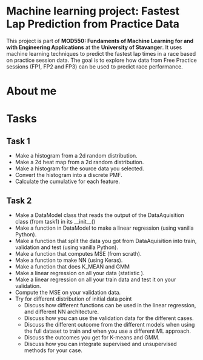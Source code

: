 # Machine learning project: Fastest Lap Prediction from Practice Data
This project is part of **MOD550: Fundaments of Machine Learning for and with Engineering Applications** at the **University of Stavanger**. It uses machine learning techniques to predict the fastest lap times in a race based on practice session data. The goal is to explore how data from Free Practice sessions (FP1, FP2 and FP3) can be used to predict race performance.

# About me


# Tasks
## Task 1
* Make a histogram from a 2d random distribution.
* Make a 2d heat map from a 2d random distribution.
* Make a histogram for the source data you selected.
* Convert the histogram into a discrete PMF.
* Calculate the cumulative for each feature.

## Task 2
* Make a DataModel class that reads the output of the DataAquisition class (from task1) in its \_\_init\_\_()
* Make a function in DataModel to make a linear regression (using vanilla Python).
* Make a function that split the data you got from DataAquisition into train, validation and test (using vanilla Python).
* Make a function that computes MSE (from scrath).
* Make a function to make NN (using Keras).
* Make a function that does K_MEAN and GMM
* Make a linear regression on all your data (statistic ).
* Make a linear regression on all your train data and test it on your validation.
* Compute the MSE on your validation data.
* Try for different distribution of initial data point
    - Discuss how different functions can be used in the linear regression, and different NN architecture. 
    - Discuss how you can use the validation data for the different cases. 
    - Discuss the different outcome from the different models when using the full dataset to train and when you use a different ML approach.
    - Discuss the outcomes you get for K-means and GMM.
    - Discuss how you can integrate supervised and unsupervised methods for your case.
